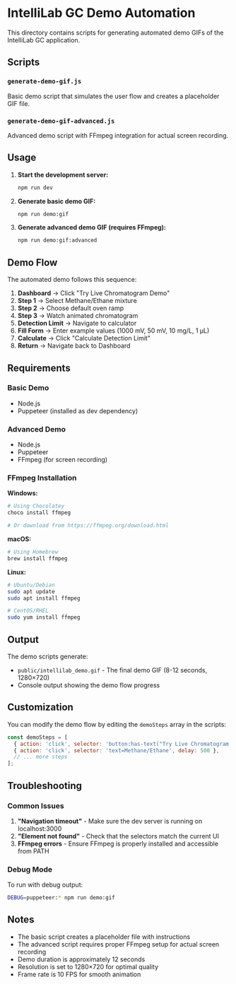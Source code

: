 # IntelliLab GC Demo Automation

This directory contains scripts for generating automated demo GIFs of the IntelliLab GC application.

## Scripts

### `generate-demo-gif.js`
Basic demo script that simulates the user flow and creates a placeholder GIF file.

### `generate-demo-gif-advanced.js`
Advanced demo script with FFmpeg integration for actual screen recording.

## Usage

1. **Start the development server:**
   ```bash
   npm run dev
   ```

2. **Generate basic demo GIF:**
   ```bash
   npm run demo:gif
   ```

3. **Generate advanced demo GIF (requires FFmpeg):**
   ```bash
   npm run demo:gif:advanced
   ```

## Demo Flow

The automated demo follows this sequence:

1. **Dashboard** → Click "Try Live Chromatogram Demo"
2. **Step 1** → Select Methane/Ethane mixture
3. **Step 2** → Choose default oven ramp
4. **Step 3** → Watch animated chromatogram
5. **Detection Limit** → Navigate to calculator
6. **Fill Form** → Enter example values (1000 mV, 50 mV, 10 mg/L, 1 µL)
7. **Calculate** → Click "Calculate Detection Limit"
8. **Return** → Navigate back to Dashboard

## Requirements

### Basic Demo
- Node.js
- Puppeteer (installed as dev dependency)

### Advanced Demo
- Node.js
- Puppeteer
- FFmpeg (for screen recording)

### FFmpeg Installation

**Windows:**
```bash
# Using Chocolatey
choco install ffmpeg

# Or download from https://ffmpeg.org/download.html
```

**macOS:**
```bash
# Using Homebrew
brew install ffmpeg
```

**Linux:**
```bash
# Ubuntu/Debian
sudo apt update
sudo apt install ffmpeg

# CentOS/RHEL
sudo yum install ffmpeg
```

## Output

The demo scripts generate:
- `public/intellilab_demo.gif` - The final demo GIF (8-12 seconds, 1280×720)
- Console output showing the demo flow progress

## Customization

You can modify the demo flow by editing the `demoSteps` array in the scripts:

```javascript
const demoSteps = [
  { action: 'click', selector: 'button:has-text("Try Live Chromatogram Demo")', delay: 1000 },
  { action: 'click', selector: 'text=Methane/Ethane', delay: 500 },
  // ... more steps
];
```

## Troubleshooting

### Common Issues

1. **"Navigation timeout"** - Make sure the dev server is running on localhost:3000
2. **"Element not found"** - Check that the selectors match the current UI
3. **FFmpeg errors** - Ensure FFmpeg is properly installed and accessible from PATH

### Debug Mode

To run with debug output:
```bash
DEBUG=puppeteer:* npm run demo:gif
```

## Notes

- The basic script creates a placeholder file with instructions
- The advanced script requires proper FFmpeg setup for actual screen recording
- Demo duration is approximately 12 seconds
- Resolution is set to 1280×720 for optimal quality
- Frame rate is 10 FPS for smooth animation

